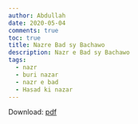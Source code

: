 ```yaml
---
author: Abdullah
date: 2020-05-04
comments: true
toc: true
title: Nazre Bad sy Bachawo
description: Nazr e Bad sy Bachawo
tags:
  - nazr
  - buri nazar
  - nazr e bad
  - Hasad ki nazar
---
```


Download: [pdf](/img/nazr-e-bad.pdf)

